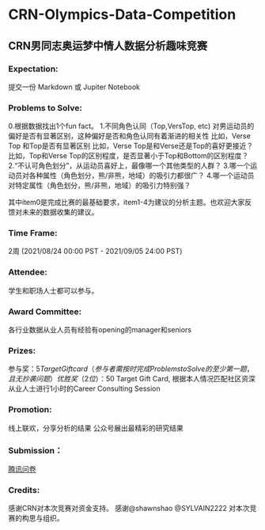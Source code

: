 # CRN-Olympics-Data-Competition

## CRN男同志奥运梦中情人数据分析趣味竞赛

### Expectation:
提交一份 Markdown 或 Jupiter Notebook

### Problems to Solve:
0.根据数据找出1个fun fact。
1.不同角色认同（Top,VersTop, etc) 对男运动员的偏好是否有显著区别，这种偏好是否和角色认同有着渐进的相关性
比如，Verse Top 和Top是否有显著区别
比如，Verse Top是和Verse还是Top的喜好更接近？
比如，Top和Verse Top的区别程度，是否显著小于Top和Bottom的区别程度？
2.“不认可角色划分”，从运动员喜好上，最像哪一个其他类型的人群？
3.哪一个运动员对各种属性（角色划分，熊/非熊，地域）的吸引力都很广？
4.哪一个运动员对特定属性（角色划分，熊/非熊，地域）的吸引力特别强？

其中item0是完成比赛的最基础要求，item1-4为建议的分析主题。也欢迎大家反馈对未来的数据收集的建议。

### Time Frame:
2周 (2021/08/24 00:00 PST  - 2021/09/05 24:00 PST)

### Attendee:
学生和职场人士都可以参与。

### Award Committee:
各行业数据从业人员有经验有opening的manager和seniors

### Prizes:
参与奖：$5 Target Gift card （参与者需按时完成Problems to Solve的至少第一题，且无抄袭问题）   
优胜奖（2位）：$50 Target Gift Card, 根据本人情况匹配社区资深从业人士进行1小时的Career Consulting Session

### Promotion:
线上联欢，分享分析的结果
公众号展出最精彩的研究结果

### Submission：
[腾讯问卷](https://wj.qq.com/s2/8922268/bd79/)

### Credits:
感谢CRN对本次竞赛对资金支持。
感谢@shawnshao @SYLVAIN2222 对本次竞赛的构思与组织。
